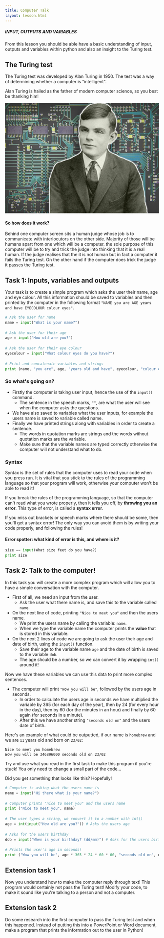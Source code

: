 ```yaml
---
title: Computer Talk
layout: lesson.html
---
```

##### INPUT, OUTPUTS AND VARIABLES
From this lesson you should be able have a basic understanding of input, outputs and variables within python and also an insight to the Turing test.

## The Turing test
The Turing test was developed by Alan Turing in 1950. The test was a way of determining whether a computer is "intelligent".

Alan Turing is hailed as the father of modern computer science, so you best be thanking him!

![Turing](images/turing.jpg)

#### So how does it work?
Behind one computer screen sits a human judge whose job is to communicate with interlocutors on the other side. Majority of those will be humans apart from one which will be a computer. the sole purpose of this computer will be to try and trick the judge into thinking that it is a real human. If the judge realises that the it is not human but in fact a computer it fails the Turing test. On the other hand if the computer does trick the judge it passes the Turing test.  

## Task 1: Inputs, variables and outputs
Your task is to create a simple program which asks the user their name, age and eye colour. All this information should be saved to variables and then printed by the computer in the following format `"NAME you are AGE years and have EYECOLOUR colour eyes"`.

```python
# Ask the user for name
name = input("What is your name?")

# Ask the user for their age
age = input("How old are you?")

# Ask the user for their eye colour
eyecolour = input("What colour eyes do you have?")

# Print and concatenate variables and strings
print (name, "you are", age, "years old and have", eyecolour, "colour eyes")
```
### So what's going on?
* Firstly the computer is taking user input, hence the use of the `input()` command.
  * The sentence in the speech marks, `""`, are what the user will see when the computer asks the questions.
* We have also saved to variables what the user inputs, for example the users name is saved to variable called name.
* Finally we have printed strings along with variables in order to create a sentence.
  * The words in quotation marks are strings and the words without quotation marks are the variable.
  * Make sure that the variable names are typed correctly otherwise the computer will not understand what to do.

### Syntax
Syntax is the set of rules that the computer uses to read your code when you press run. It is vital that you stick to the rules of the programming language so that your program will work, otherwise your computer won't be able to read it!

If you break the rules of the programming language, so that the computer can't read what you wrote properly, then it tells you off, by **throwing you an error**. This type of error, is called a **syntax error**.

If you miss out brackets or speech marks where there should be some, then you'll get a syntax error! The only way you can avoid them is by writing your code properly, and following the rules!

#### Error spotter: what kind of error is this, and where is it?
```python
size == input(What size feet do you have?)
print size
```
## Task 2: Talk to the computer!
In this task you will create a more complex program which will allow you to have a simple conversation with the computer.

* First of all, we need an input from the user.
  * Ask the user what there name is, and save this to the variable called `name`.
* On the next line of code, printing `"Nice to meet you"` and then the users name.
  * We print the users name by calling the variable: `name`.
  * When we type the variable name the computer prints the **value** that is stored in this variable.
* On the next 2 lines of code we are going to ask the user their age and date of birth, using the `input()` function.
  * Save their age to the variable name `age` and the date of birth is saved to the variable `dob`.
  * The age should be a number, so we can convert it by wrapping `int()` around it!

Now we have these variables we can use this data to print more complex sentences.

* The computer will print `"Wow you will be"`, followed by the users age in seconds.
  * In order to calculate the users age in seconds we have multiplied the variable by 365 (for each day of the year), then by 24 (for every hour in the day), then by 60 (for the minutes in an hour) and finally by 60 again (for seconds in a minute).
  * After this we have another string `"seconds old on"` and the users date of birth.

Here's an example of what could be outputted, if our name is `homebrew` and we are `11` years old and born on `23/02`:

```
Nice to meet you homebrew
Wow you will be 346896000 seconds old on 23/02
```

Try and use what you read in the first task to make this program if you're stuck! You only need to change a small part of the code...

Did you get something that looks like this? Hopefully!

```python
# Computer is asking what the users name is
name = input("Hi there what is your name?")

# Computer prints "nice to meet you" and the users name
print ("Nice to meet you", name)

# The user types a string, we convert it to a number with int()
age = int(input("How old are you?")) # Asks the users age

# Asks for the users birthday
dob = input("When is your birthday? (dd/mm)") # Asks for the users birthday

# Prints the user's age in seconds!
print ("Wow you will be", age * 365 * 24 * 60 * 60, "seconds old on", dob)
```


## Extension task 1
Now you understand how to make the computer reply through text! This program would certainly not pass the Turing test! Modify your code, to make it sound like you're talking to a person and not a computer.

## Extension task 2
Do some research into the first computer to pass the Turing test and when this happened. Instead of putting this into a PowerPoint or Word document, make a program that prints the information out to the user in Python!

